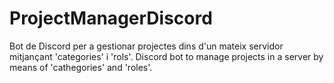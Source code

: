 # ProjectManagerDiscord
Bot de Discord per a gestionar projectes dins d'un mateix servidor mitjançant 'categories' i 'rols'. Discord bot to manage projects in a server by means of 'cathegories' and 'roles'.
